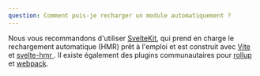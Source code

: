 ```yaml
---
question: Comment puis-je recharger un module automatiquement ?
---
```


Nous vous recommandons d'utiliser [SvelteKit](https://kit.svelte.dev/), qui prend en charge le rechargement automatique (HMR) prêt à l'emploi et est construit avec [Vite](https://vitejs.dev/) et [svelte-hmr ](https://github.com/sveltejs/svelte-hmr). Il existe également des plugins communautaires pour [rollup](https://github.com/rixo/rollup-plugin-svelte-hot) et [webpack](https://github.com/sveltejs/svelte-loader).
